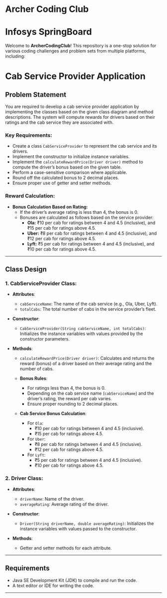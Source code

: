 # Archer Coding Club
# Infosys SpringBoard
Welcome to **ArcherCodingClub**! This repository is a one-stop solution for various coding challenges and problem sets from multiple platforms, including:

# Cab Service Provider Application

## Problem Statement

You are required to develop a cab service provider application by implementing the classes based on the given class diagram and method descriptions. The system will compute rewards for drivers based on their ratings and the cab service they are associated with.

### Key Requirements:

- Create a class `CabServiceProvider` to represent the cab service and its drivers.
- Implement the constructor to initialize instance variables.
- Implement the `calculateRewardPrice(Driver driver)` method to compute the driver’s bonus based on the given table.
- Perform a case-sensitive comparison where applicable.
- Round off the calculated bonus to 2 decimal places.
- Ensure proper use of getter and setter methods.

### Reward Calculation:

- **Bonus Calculation Based on Rating:**
  - If the driver’s average rating is less than 4, the bonus is 0.
  - Bonuses are calculated as follows based on the service provider:
    - **Ola:** ₹10 per cab for ratings between 4 and 4.5 (inclusive), and ₹15 per cab for ratings above 4.5.
    - **Uber:** ₹8 per cab for ratings between 4 and 4.5 (inclusive), and ₹12 per cab for ratings above 4.5.
    - **Lyft:** ₹5 per cab for ratings between 4 and 4.5 (inclusive), and ₹10 per cab for ratings above 4.5.

---

## Class Design

### 1. **CabServiceProvider Class**:
   - **Attributes**:
     - `cabServiceName`: The name of the cab service (e.g., Ola, Uber, Lyft).
     - `totalCabs`: The total number of cabs in the service provider’s fleet.
   
   - **Constructor**:
     - `CabServiceProvider(String cabServiceName, int totalCabs)`: Initializes the instance variables with values provided by the constructor parameters.

   - **Methods**:
     - `calculateRewardPrice(Driver driver)`: Calculates and returns the reward (bonus) of a driver based on their average rating and the number of cabs.

     - **Bonus Rules**:
       - For ratings less than 4, the bonus is 0.
       - Depending on the cab service name (`cabServiceName`) and the driver’s rating, the reward per cab varies.
       - Ensure proper rounding to 2 decimal places.

     - **Cab Service Bonus Calculation**:
       - For `Ola`:
         - ₹10 per cab for ratings between 4 and 4.5 (inclusive).
         - ₹15 per cab for ratings above 4.5.
       - For `Uber`:
         - ₹8 per cab for ratings between 4 and 4.5 (inclusive).
         - ₹12 per cab for ratings above 4.5.
       - For `Lyft`:
         - ₹5 per cab for ratings between 4 and 4.5 (inclusive).
         - ₹10 per cab for ratings above 4.5.

### 2. **Driver Class**:
   - **Attributes**:
     - `driverName`: Name of the driver.
     - `averageRating`: Average rating of the driver.

   - **Constructor**:
     - `Driver(String driverName, double averageRating)`: Initializes the instance variables with values passed to the constructor.
   
   - **Methods**:
     - Getter and setter methods for each attribute.

---

## Requirements

- Java SE Development Kit (JDK) to compile and run the code.
- A text editor or IDE for writing the code.

---